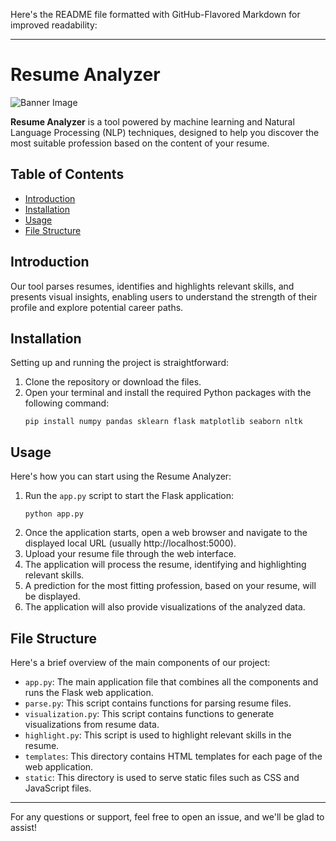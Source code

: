 Here's the README file formatted with GitHub-Flavored Markdown for improved readability:

---

# Resume Analyzer

![Banner Image](https://github.com/eldar702/HR_International/assets/72104254/1647c3a8-8fb0-4c14-b20b-eba6b7b67ab1.png)



**Resume Analyzer** is a tool powered by machine learning and Natural Language Processing (NLP) techniques, designed to help you discover the most suitable profession based on the content of your resume.

## Table of Contents
- [Introduction](#introduction)
- [Installation](#installation)
- [Usage](#usage)
- [File Structure](#file-structure)

## Introduction
Our tool parses resumes, identifies and highlights relevant skills, and presents visual insights, enabling users to understand the strength of their profile and explore potential career paths.

## Installation
Setting up and running the project is straightforward:

1. Clone the repository or download the files.
2. Open your terminal and install the required Python packages with the following command:
   ```
   pip install numpy pandas sklearn flask matplotlib seaborn nltk
   ```

## Usage
Here's how you can start using the Resume Analyzer:

1. Run the `app.py` script to start the Flask application:
   ```
   python app.py
   ```
2. Once the application starts, open a web browser and navigate to the displayed local URL (usually http://localhost:5000).
3. Upload your resume file through the web interface.
4. The application will process the resume, identifying and highlighting relevant skills.
5. A prediction for the most fitting profession, based on your resume, will be displayed.
6. The application will also provide visualizations of the analyzed data.

## File Structure
Here's a brief overview of the main components of our project:

- `app.py`: The main application file that combines all the components and runs the Flask web application.
- `parse.py`: This script contains functions for parsing resume files.
- `visualization.py`: This script contains functions to generate visualizations from resume data.
- `highlight.py`: This script is used to highlight relevant skills in the resume.
- `templates`: This directory contains HTML templates for each page of the web application.
- `static`: This directory is used to serve static files such as CSS and JavaScript files.

---
For any questions or support, feel free to open an issue, and we'll be glad to assist!
